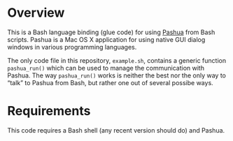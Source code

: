 Overview
===========

This is a Bash language binding (glue code) for using [Pashua](http://www.bluem.net/jump/pashua) from Bash scripts. Pashua is a Mac OS X application for using native GUI dialog windows in various programming languages.

The only code file in this repository, `example.sh`, contains a generic function `pashua_run()` which can be used to manage the communication with Pashua. The way `pashua_run()` works is neither the best nor the only way to “talk” to Pashua from Bash, but rather one out of several possibe ways.

Requirements
=============
This code requires a Bash shell (any recent version should do) and Pashua.
